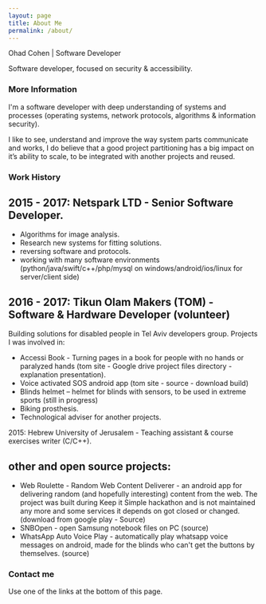 ```yaml
---
layout: page
title: About Me
permalink: /about/
---
```


Ohad Cohen | Software Developer

Software developer, focused on security & accessibility.

### More Information

I'm a software developer with deep understanding of systems and processes (operating systems, network protocols, algorithms & information security).

I like to see, understand and improve the way system parts communicate and works, I do believe that a good project partitioning has a big impact on it’s ability to scale, to be integrated with another projects and reused.

### Work History

## 2015 - 2017: Netspark LTD - Senior Software Developer.
- Algorithms for image analysis.
- Research new systems for fitting solutions.
- reversing software and protocols.
- working with many software environments (python/java/swift/c++/php/mysql on windows/android/ios/linux for server/client side)

## 2016 - 2017: Tikun Olam Makers (TOM) - Software & Hardware Developer (volunteer)
Building solutions for disabled people in Tel Aviv developers group.
Projects I was involved in:
- Accessi Book - Turning pages in a book for people with no hands or paralyzed hands (tom site - Google drive project files directory - explanation presentation).
- Voice activated SOS android app (tom site - source - download build)
- Blinds helmet – helmet for blinds with sensors, to be used in extreme sports (still in progress)
- Biking prosthesis.
- Technological adviser for another projects.

2015: Hebrew University of Jerusalem - Teaching assistant & course exercises writer (C/C++).

## other and open source projects:
- Web Roulette - Random Web Content Deliverer - an android app for delivering random (and hopefully interesting) content from the web. The project was built during Keep it Simple hackathon and is not maintained any more and some services it depends on got closed or changed. (download from google play - Source)
- SNBOpen - open Samsung notebook files on PC (source)
- WhatsApp Auto Voice Play - automatically play whatsapp voice messages on android, made for the blinds who can't get the buttons by themselves. (source)

### Contact me

Use one of the links at the bottom of this page.
